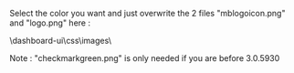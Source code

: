 Select the color you want and just overwrite the 2 files "mblogoicon.png" and "logo.png" here :

\dashboard-ui\css\images\

Note : "checkmarkgreen.png" is only needed if you are before 3.0.5930
